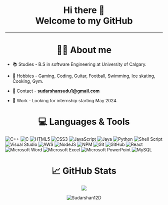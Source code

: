 
<html>
  <body>
    <h1 align= "center"> 
      Hi there 👋 
      <br><b>Welcome to my GitHub</b>
    </h1><hr>
  </body>
</html>

<h1 align= "center"> 🧑🏽 About me</h1>

* 📚 Studies - B.S in software Engineering at University of Calgary.

* 🏓 Hobbies - Gaming, Coding, Guitar, Football, Swimming, Ice skating, Cooking, Gym. 

* 📧 Contact - **sudarshansudu1@gmail.com**

* 🏢 Work - Looking for internship starting May 2024.


<h1 align= "center"> 💻 Languages & Tools</h1>

![C++](https://img.shields.io/badge/c++-%2300599C.svg?style=for-the-badge&logo=c%2B%2B&logoColor=white)
![C](https://img.shields.io/badge/c-%2300599C.svg?style=for-the-badge&logo=c&logoColor=white)
![HTML5](https://img.shields.io/badge/html5-%23E34F26.svg?style=for-the-badge&logo=html5&logoColor=white)
![CSS3](https://img.shields.io/badge/css3-%231572B6.svg?style=for-the-badge&logo=css3&logoColor=white)
![JavaScript](https://img.shields.io/badge/javascript-%23323330.svg?style=for-the-badge&logo=javascript&logoColor=%23F7DF1E)
![Java](https://img.shields.io/badge/java-%23ED8B00.svg?style=for-the-badge&logo=openjdk&logoColor=white)
![Python](https://img.shields.io/badge/python-3670A0?style=for-the-badge&logo=python&logoColor=ffdd54)
![Shell Script](https://img.shields.io/badge/shell_script-%23121011.svg?style=for-the-badge&logo=gnu-bash&logoColor=white)
![Visual Studio](https://img.shields.io/badge/Visual%20Studio-5C2D91.svg?style=for-the-badge&logo=visual-studio&logoColor=white)
![AWS](https://img.shields.io/badge/AWS-%23FF9900.svg?style=for-the-badge&logo=amazon-aws&logoColor=white)
![NodeJS](https://img.shields.io/badge/node.js-6DA55F?style=for-the-badge&logo=node.js&logoColor=white)
![NPM](https://img.shields.io/badge/NPM-%23CB3837.svg?style=for-the-badge&logo=npm&logoColor=white)
![Git](https://img.shields.io/badge/git-%23F05033.svg?style=for-the-badge&logo=git&logoColor=white)
![GitHub](https://img.shields.io/badge/github-%23121011.svg?style=for-the-badge&logo=github&logoColor=white)
![React](https://img.shields.io/badge/react-%2320232a.svg?style=for-the-badge&logo=react&logoColor=%2361DAFB)
![Microsoft Word](https://img.shields.io/badge/Microsoft_Word-2B579A?style=for-the-badge&logo=microsoft-word&logoColor=white)
![Microsoft Excel](https://img.shields.io/badge/Microsoft_Excel-217346?style=for-the-badge&logo=microsoft-excel&logoColor=white)
![Microsoft PowerPoint](https://img.shields.io/badge/Microsoft_PowerPoint-B7472A?style=for-the-badge&logo=microsoft-powerpoint&logoColor=white)
![MySQL](https://img.shields.io/badge/mysql-%2300f.svg?style=for-the-badge&logo=mysql&logoColor=white)
<br>

<html>
  <body>
    <h1 align= "center"> 📈 GitHub Stats </h1>
    <p align="center"><img align="center" src="https://github-readme-stats.vercel.app/api?username=Sudarshan12D&show_icons=true&theme=radical" /></p>
    <p align="center"><img align="center" src="https://github-readme-streak-stats.herokuapp.com/?user=Sudarshan12D&theme=dark" alt="Sudarshan12D" /></p>

  </body>
</html>
<br>





